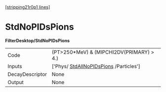 [[stripping21r0p1 lines]](./stripping21r0p1-index)

# StdNoPIDsPions

**FilterDesktop/StdNoPIDsPions**

|                 |                                                                                 |
|-----------------|---------------------------------------------------------------------------------|
| Code            | (PT\>250\*MeV) & (MIPCHI2DV(PRIMARY) \> 4.)                                     |
| Inputs          | ['Phys/ [StdAllNoPIDsPions](./stripping21r0p1-stdallnopidspions) /Particles'] |
| DecayDescriptor | None                                                                            |
| Output          | None                                                                            |
